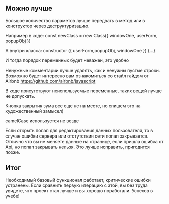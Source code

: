 Можно лучше
-----------

Большое количество параметов лучше передвать в метод или в конструктор через деструктуризацию.

  Например в коде:
    const newClass = new Class({ windowOne, userForm, popupObj })

  А внутри класса:
    constructor ({ userForm,popupObj, windowOne }) {...}

  И тогда порядок переменных будет неважен, это удобно

Ненужные комментарии лучше удалять, как и ненужны пустые строки.
Возможно будет интересно вам ознакомиться со стайл гайдом от Airbnb
https://github.com/airbnb/javascript

В коде присутствуют неиспользуемые переменные, таких вещей лучше не допускать.

Кнопка закрытия зума все еще не на месте, но спишем это на художественный замысел)

camelCase используется не везде

Если открыть попап для редактирования данных пользователя,
то в случае ошибки сервера или отстутствия сети попап закрывается. Отлично что вы не меняете данные на
странице, если пришла ошибка от Api, но попап закрывать нельзя. Это лучше исправить, пригодится позже.


Итог
----

Необходимый базовый функционал работает, критические ошибки устранены. Если сравнить первую итерацию с этой,
вы без труда увидете, что проект стал лучше и вы хорошо поработали. Успехов в учебе!

